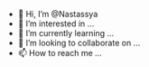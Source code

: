 - 👋 Hi, I’m @Nastassya
- 👀 I’m interested in ...
- 🌱 I’m currently learning ...
- 💞️ I’m looking to collaborate on ...
- 📫 How to reach me ...

<!---
Nastassya/Nata is a ✨ special ✨ repository because its `README.md` (this file) appears on your GitHub profile.
You can click the Preview link to take a look at your changes.
--->

